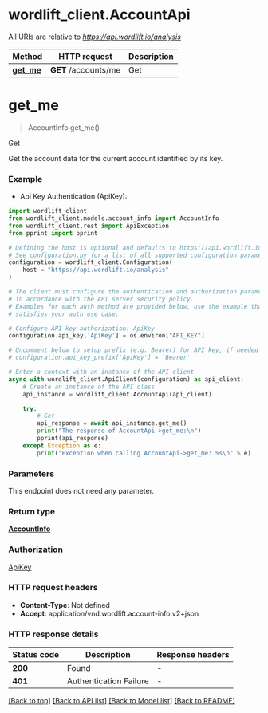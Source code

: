 # wordlift_client.AccountApi

All URIs are relative to *https://api.wordlift.io/analysis*

Method | HTTP request | Description
------------- | ------------- | -------------
[**get_me**](AccountApi.md#get_me) | **GET** /accounts/me | Get


# **get_me**
> AccountInfo get_me()

Get

Get the account data for the current account identified by its key.

### Example

* Api Key Authentication (ApiKey):

```python
import wordlift_client
from wordlift_client.models.account_info import AccountInfo
from wordlift_client.rest import ApiException
from pprint import pprint

# Defining the host is optional and defaults to https://api.wordlift.io/analysis
# See configuration.py for a list of all supported configuration parameters.
configuration = wordlift_client.Configuration(
    host = "https://api.wordlift.io/analysis"
)

# The client must configure the authentication and authorization parameters
# in accordance with the API server security policy.
# Examples for each auth method are provided below, use the example that
# satisfies your auth use case.

# Configure API key authorization: ApiKey
configuration.api_key['ApiKey'] = os.environ["API_KEY"]

# Uncomment below to setup prefix (e.g. Bearer) for API key, if needed
# configuration.api_key_prefix['ApiKey'] = 'Bearer'

# Enter a context with an instance of the API client
async with wordlift_client.ApiClient(configuration) as api_client:
    # Create an instance of the API class
    api_instance = wordlift_client.AccountApi(api_client)

    try:
        # Get
        api_response = await api_instance.get_me()
        print("The response of AccountApi->get_me:\n")
        pprint(api_response)
    except Exception as e:
        print("Exception when calling AccountApi->get_me: %s\n" % e)
```



### Parameters

This endpoint does not need any parameter.

### Return type

[**AccountInfo**](AccountInfo.md)

### Authorization

[ApiKey](../README.md#ApiKey)

### HTTP request headers

 - **Content-Type**: Not defined
 - **Accept**: application/vnd.wordlift.account-info.v2+json

### HTTP response details

| Status code | Description | Response headers |
|-------------|-------------|------------------|
**200** | Found |  -  |
**401** | Authentication Failure |  -  |

[[Back to top]](#) [[Back to API list]](../README.md#documentation-for-api-endpoints) [[Back to Model list]](../README.md#documentation-for-models) [[Back to README]](../README.md)

